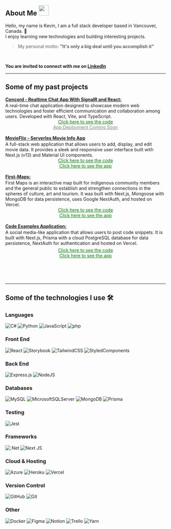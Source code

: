 
## About Me <img src = "https://media2.giphy.com/media/QssGEmpkyEOhBCb7e1/giphy.gif?cid=ecf05e47a0n3gi1bfqntqmob8g9aid1oyj2wr3ds3mg700bl&rid=giphy.gif" width = 32px>

Hello, my name is Kevin, I am a full stack developer based in Vancouver, Canada. 📍<br>
I enjoy learning new technologies and building interesting projects. <br>

> My personal motto: <b>"It's only a big deal until you accomplish it"</b>
<br>

<b>You are invited to connect with me on <a href="https://www.linkedin.com/in/kevincjhung/">LinkedIn</a></b>

---

## Some of my past projects

<b>
    <a href="https://github.com/kevincjhung/Concord_SignalR_Chat_App">
      Concord - Realtime Chat App With SignalR and React:
    </a>
</b>
<div style="margin-top: 2px; ">
 A real-time chat application designed to showcase modern web technologies and foster efficient communication and collaboration among users. Developed with React, Vite, and TypeScript.
</div>
<div align="center">
    <a href="https://github.com/kevincjhung/Concord_SignalR_Chat_App" style="color: green;">
        <ins>Click here to see the code</ins>
    </a><br>
    <a href="https://github.com/kevincjhung/Concord_SignalR_Chat_App" style="color: gray;">
        <ins>App Deployment Coming Soon</ins>
    </a><br>
  
</div><br>
<b>
    <a href="https://movieflix-discover-movies.vercel.app/">
        MovieFlix - Serverles Movie Info App
    </a>
</b>
<div style="margin-top: 2px; ">
  A full-stack web application that allows users to add, display, and edit movie data. It provides a sleek and responsive user interface built with Next.js (v13) and Material UI components.
</div>
<div align="center">
    <a href="https://github.com/kevincjhung/Serverless-Movie-Ratings-App" style="color: green;">
        <ins>Click here to see the code</ins>
    </a><br>
    <a href="https://movieflix-discover-movies.vercel.app/" style="color: green;">
        <ins>Click here to see the app</ins>
    </a>
</div><br>
<b>
    <a href="https://www.firstmaps.online/">
        First-Maps:
    </a>
</b>
<div style="margin-top: 2px; ">
  First Maps is an interactive map built for indigenous community members and the general public to establish and strengthen connections in the spheres of culture, art and tourism. It was built with Next.js, Mongoose with MongoDB for data persistence, uses Google NextAuth, and hosted on Vercel.
</div>
<div align="center">
    <a href="https://github.com/First-Maps/first-maps" style="color: green;">
        <ins>Click here to see the code</ins>
    </a><br>
    <a href="https://www.firstmaps.online/" style="color: green;">
        <ins>Click here to see the app</ins>
    </a>
</div><br>

<b>
    <a href="https://code-examples-app-kevincjhung.vercel.app/">
        Code Examples Application:
    </a>
</b>
<div style="margin-top: 2px; margin-bottom: 5px;">
 A social media-like application that allows users to post code snippets. It is built with Next.js, Prisma with a cloud PostgreSQL database for data persistence, NextAuth for authentication and hosted on Vercel.
</div>
<div style="" align="center">
    <a href="https://github.com/kevincjhung/Code_Snippets_App" style="color: green;">
        <ins>Click here to see the code</ins>
    </a><br>
    <a href="https://code-examples-app-kevincjhung.vercel.app/" style="color: green;">
        <ins>Click here to see the app</ins>
    </a>
</div><br>

<br><br>

---

## Some of the technologies I use 🛠️

### Languages

![C#](https://img.shields.io/badge/c%23-%23239120.svg?style=for-the-badge&logo=c-sharp&logoColor=white)  ![Python](https://img.shields.io/badge/python-3670A0?style=for-the-badge&logo=python&logoColor=ffdd54) ![JavaScript](https://img.shields.io/badge/javascript-%23323330.svg?style=for-the-badge&logo=javascript&logoColor=%23F7DF1E) ![php](https://img.shields.io/badge/php-3670A0?style=for-the-badge&logo=php&logoColor=white)

### Front End

![React](https://img.shields.io/badge/react-%2320232a.svg?style=for-the-badge&logo=react&logoColor=%2361DAFB)  ![Storybook](https://img.shields.io/badge/-Storybook-FF4785?style=for-the-badge&logo=storybook&logoColor=white)  ![TailwindCSS](https://img.shields.io/badge/tailwindcss-%2338B2AC.svg?style=for-the-badge&logo=tailwind-css&logoColor=white)  ![StyledComponents](https://img.shields.io/badge/Styled_components-FF4785?style=for-the-badge&logo=StyledComponents&logoColor=white)

### Back End

![Express.js](https://img.shields.io/badge/express.js-%23404d59.svg?style=for-the-badge&logo=express&logoColor=%2361DAFB)  ![NodeJS](https://img.shields.io/badge/node.js-6DA55F?style=for-the-badge&logo=node.js&logoColor=white)

### Databases

![MySQL](https://img.shields.io/badge/mysql-%2300f.svg?style=for-the-badge&logo=mysql&logoColor=white) ![MicrosoftSQLServer](https://img.shields.io/badge/Microsoft%20SQL%20Sever-CC2927?style=for-the-badge&logo=microsoft%20sql%20server&logoColor=white)  ![MongoDB](https://img.shields.io/badge/MongoDB-%234ea94b.svg?style=for-the-badge&logo=mongodb&logoColor=white)    ![Prisma](https://img.shields.io/badge/Prisma-3982CE?style=for-the-badge&logo=Prisma&logoColor=white)

### Testing

![Jest](https://img.shields.io/badge/-jest-%23C21325?style=for-the-badge&logo=jest&logoColor=white)

### Frameworks

![.Net](https://img.shields.io/badge/.NET-5C2D91?style=for-the-badge&logo=.net&logoColor=white)  ![Next JS](https://img.shields.io/badge/Next-black?style=for-the-badge&logo=next.js&logoColor=white)  

### Cloud & Hosting

![Azure](https://img.shields.io/badge/azure-%230072C6.svg?style=for-the-badge&logo=microsoftazure&logoColor=white)  ![Heroku](https://img.shields.io/badge/heroku-%23430098.svg?style=for-the-badge&logo=heroku&logoColor=white)  ![Vercel](https://img.shields.io/badge/vercel-%23000000.svg?style=for-the-badge&logo=vercel&logoColor=white)

### Version Control

![GitHub](https://img.shields.io/badge/github-%23121011.svg?style=for-the-badge&logo=github&logoColor=white)  ![Git](https://img.shields.io/badge/git-%23F05033.svg?style=for-the-badge&logo=git&logoColor=white)

### Other

![Docker](https://img.shields.io/badge/docker-%230db7ed.svg?style=for-the-badge&logo=docker&logoColor=white)  ![Figma](https://img.shields.io/badge/figma-%23F24E1E.svg?style=for-the-badge&logo=figma&logoColor=white)  ![Notion](https://img.shields.io/badge/Notion-%23000000.svg?style=for-the-badge&logo=notion&logoColor=white)  ![Trello](https://img.shields.io/badge/Trello-%23026AA7.svg?style=for-the-badge&logo=Trello&logoColor=white) ![Yarn](https://img.shields.io/badge/yarn-%232C8EBB.svg?style=for-the-badge&logo=yarn&logoColor=white)
